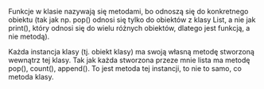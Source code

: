Funkcje w klasie nazywają się metodami, bo odnoszą się do konkretnego obiektu (tak jak np. pop() odnosi się tylko do obiektów z klasy List, a nie jak print(), który odnosi się do wielu różnych obiektów, dlatego jest funkcją, a nie metodą).  

Każda instancja klasy (tj. obiekt klasy) ma swoją własną metodę stworzoną wewnątrz tej klasy. Tak jak każda stworzona przeze mnie lista ma metodę pop(), count(), append(). To jest metoda tej instancji, to nie to samo, co metoda klasy.
